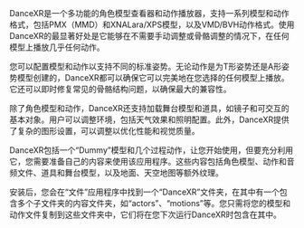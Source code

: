DanceXR是一个多功能的角色模型查看器和动作播放器，支持一系列模型和动作格式，包括PMX（MMD）和XNALara/XPS模型，以及VMD/BVH动作格式。使用DanceXR的最显著好处是它能够在不需要手动调整或骨骼调整的情况下，在任何模型上播放几乎任何动作。

您可以配置模型和动作以支持不同的标准姿势。无论动作是为T形姿势还是A形姿势模型创建的，DanceXR都可以确保它可以完美地在您选择的任何模型上播放。它还可以即时修复常见的骨骼结构问题，以确保最大的兼容性。

除了角色模型和动作，DanceXR还支持加载舞台模型和道具，如镜子和可交互的基本对象。用户可以调整环境，包括天气效果和照明配置。此外，DanceXR提供了复杂的图形设置，可以调整以优化性能和视觉质量。

DanceXR包括一个“Dummy”模型和几个过程动作，让您开始使用，但要充分利用它，您需要准备自己的内容来使用该应用程序。这些内容包括角色模型、动作和音频文件、道具和舞台模型，以及地面、天空地图等额外纹理。

安装后，您会在“文件”应用程序中找到一个“DanceXR”文件夹，在其中有一个包含多个子文件夹的内容文件夹，如“actors”、“motions”等。您只需将您的模型和动作文件复制到这些文件夹中，它们将在您下次运行DanceXR时包含在其中。